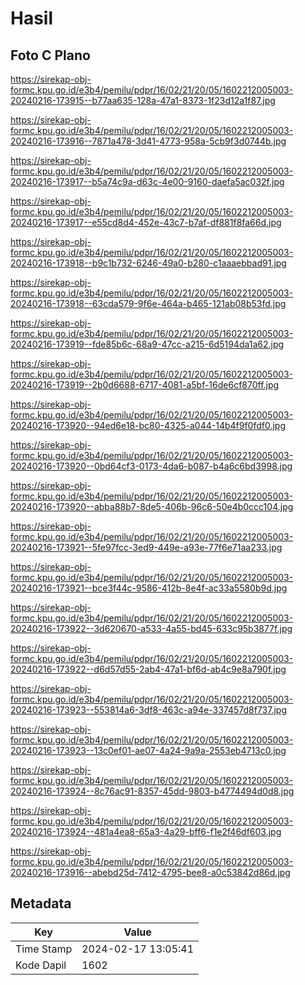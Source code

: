 # Hasil

## Foto C Plano

https://sirekap-obj-formc.kpu.go.id/e3b4/pemilu/pdpr/16/02/21/20/05/1602212005003-20240216-173915--b77aa635-128a-47a1-8373-1f23d12a1f87.jpg

https://sirekap-obj-formc.kpu.go.id/e3b4/pemilu/pdpr/16/02/21/20/05/1602212005003-20240216-173916--7871a478-3d41-4773-958a-5cb9f3d0744b.jpg

https://sirekap-obj-formc.kpu.go.id/e3b4/pemilu/pdpr/16/02/21/20/05/1602212005003-20240216-173917--b5a74c9a-d63c-4e00-9160-daefa5ac032f.jpg

https://sirekap-obj-formc.kpu.go.id/e3b4/pemilu/pdpr/16/02/21/20/05/1602212005003-20240216-173917--e55cd8d4-452e-43c7-b7af-df881f8fa66d.jpg

https://sirekap-obj-formc.kpu.go.id/e3b4/pemilu/pdpr/16/02/21/20/05/1602212005003-20240216-173918--b9c1b732-6246-49a0-b280-c1aaaebbad91.jpg

https://sirekap-obj-formc.kpu.go.id/e3b4/pemilu/pdpr/16/02/21/20/05/1602212005003-20240216-173918--63cda579-9f6e-464a-b465-121ab08b53fd.jpg

https://sirekap-obj-formc.kpu.go.id/e3b4/pemilu/pdpr/16/02/21/20/05/1602212005003-20240216-173919--fde85b6c-68a9-47cc-a215-6d5194da1a62.jpg

https://sirekap-obj-formc.kpu.go.id/e3b4/pemilu/pdpr/16/02/21/20/05/1602212005003-20240216-173919--2b0d6688-6717-4081-a5bf-16de6cf870ff.jpg

https://sirekap-obj-formc.kpu.go.id/e3b4/pemilu/pdpr/16/02/21/20/05/1602212005003-20240216-173920--94ed6e18-bc80-4325-a044-14b4f9f0fdf0.jpg

https://sirekap-obj-formc.kpu.go.id/e3b4/pemilu/pdpr/16/02/21/20/05/1602212005003-20240216-173920--0bd64cf3-0173-4da6-b087-b4a6c6bd3998.jpg

https://sirekap-obj-formc.kpu.go.id/e3b4/pemilu/pdpr/16/02/21/20/05/1602212005003-20240216-173920--abba88b7-8de5-406b-96c6-50e4b0ccc104.jpg

https://sirekap-obj-formc.kpu.go.id/e3b4/pemilu/pdpr/16/02/21/20/05/1602212005003-20240216-173921--5fe97fcc-3ed9-449e-a93e-77f6e71aa233.jpg

https://sirekap-obj-formc.kpu.go.id/e3b4/pemilu/pdpr/16/02/21/20/05/1602212005003-20240216-173921--bce3f44c-9586-412b-8e4f-ac33a5580b9d.jpg

https://sirekap-obj-formc.kpu.go.id/e3b4/pemilu/pdpr/16/02/21/20/05/1602212005003-20240216-173922--3d620670-a533-4a55-bd45-633c95b3877f.jpg

https://sirekap-obj-formc.kpu.go.id/e3b4/pemilu/pdpr/16/02/21/20/05/1602212005003-20240216-173922--d6d57d55-2ab4-47a1-bf6d-ab4c9e8a790f.jpg

https://sirekap-obj-formc.kpu.go.id/e3b4/pemilu/pdpr/16/02/21/20/05/1602212005003-20240216-173923--553814a6-3df8-463c-a94e-337457d8f737.jpg

https://sirekap-obj-formc.kpu.go.id/e3b4/pemilu/pdpr/16/02/21/20/05/1602212005003-20240216-173923--13c0ef01-ae07-4a24-9a9a-2553eb4713c0.jpg

https://sirekap-obj-formc.kpu.go.id/e3b4/pemilu/pdpr/16/02/21/20/05/1602212005003-20240216-173924--8c76ac91-8357-45dd-9803-b4774494d0d8.jpg

https://sirekap-obj-formc.kpu.go.id/e3b4/pemilu/pdpr/16/02/21/20/05/1602212005003-20240216-173924--481a4ea8-65a3-4a29-bff6-f1e2f46df603.jpg

https://sirekap-obj-formc.kpu.go.id/e3b4/pemilu/pdpr/16/02/21/20/05/1602212005003-20240216-173916--abebd25d-7412-4795-bee8-a0c53842d86d.jpg


## Metadata

| Key        | Value               |
| ---------- | ------------------- |
| Time Stamp | 2024-02-17 13:05:41 |
| Kode Dapil | 1602                |



